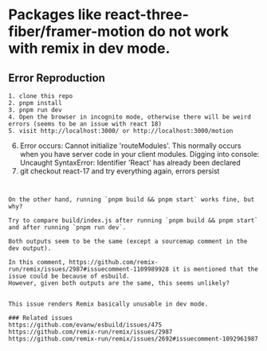 # Packages like react-three-fiber/framer-motion do not work with remix in dev mode.

## Error Reproduction

```
1. clone this repo
2. pnpm install
3. pnpm run dev
4. Open the browser in incognito mode, otherwise there will be weird errors (seems to be an issue with react 18)
5. visit http://localhost:3000/ or http://localhost:3000/motion
```
6. Error occurs: Cannot initialize 'routeModules'. This normally occurs when you have server code in your client modules. 
Digging into console: Uncaught SyntaxError: Identifier 'React' has already been declared
7. git checkout react-17 and try everything again, errors persist
```


On the other hand, running `pnpm build && pnpm start` works fine, but why?

Try to compare build/index.js after running `pnpm build && pnpm start` and after running `pnpm run dev`.

Both outputs seem to be the same (except a sourcemap comment in the dev output).

In this comment, https://github.com/remix-run/remix/issues/2987#issuecomment-1109989928 it is mentioned that the issue could be because of esbuild.
However, given both outputs are the same, this seems unlikely?


This issue renders Remix basically unusable in dev mode.

### Related issues
https://github.com/evanw/esbuild/issues/475
https://github.com/remix-run/remix/issues/2987
https://github.com/remix-run/remix/issues/2692#issuecomment-1092961987